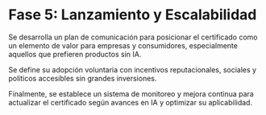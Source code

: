 # Fase 5: Lanzamiento y Escalabilidad

Se desarrolla un plan de comunicación para posicionar el certificado como un elemento de valor para empresas y consumidores, especialmente aquellos que prefieren productos sin IA.

Se define su adopción voluntaria con incentivos reputacionales, sociales y políticos accesibles sin grandes inversiones.

Finalmente, se establece un sistema de monitoreo y mejora continua para actualizar el certificado según avances en IA y optimizar su aplicabilidad.
